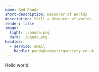 ```yaml
---
name: Red Panda
short-description: Devourer of Worlds
description: Still a devourer of worlds.
render: false
image:
  light: ./panda.png
  dark: ./panda.png
handles:
  - service: email
    handle: panda@computingsociety.co.uk
---
```


Hello world!
